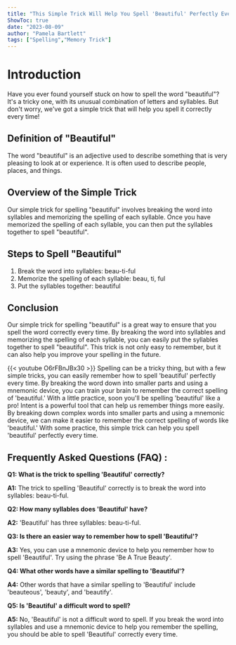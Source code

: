 ```yaml
---
title: "This Simple Trick Will Help You Spell 'Beautiful' Perfectly Every Time!"
ShowToc: true 
date: "2023-08-09"
author: "Pamela Bartlett" 
tags: ["Spelling","Memory Trick"]
---
```

# Introduction

Have you ever found yourself stuck on how to spell the word "beautiful"? It's a tricky one, with its unusual combination of letters and syllables. But don't worry, we've got a simple trick that will help you spell it correctly every time! 

## Definition of "Beautiful"

The word "beautiful" is an adjective used to describe something that is very pleasing to look at or experience. It is often used to describe people, places, and things.

## Overview of the Simple Trick

Our simple trick for spelling "beautiful" involves breaking the word into syllables and memorizing the spelling of each syllable. Once you have memorized the spelling of each syllable, you can then put the syllables together to spell "beautiful".

## Steps to Spell "Beautiful"

1. Break the word into syllables: beau-ti-ful
2. Memorize the spelling of each syllable: beau, ti, ful
3. Put the syllables together: beautiful

## Conclusion

Our simple trick for spelling "beautiful" is a great way to ensure that you spell the word correctly every time. By breaking the word into syllables and memorizing the spelling of each syllable, you can easily put the syllables together to spell "beautiful". This trick is not only easy to remember, but it can also help you improve your spelling in the future.

{{< youtube O6rFBnJBx30 >}} 
Spelling can be a tricky thing, but with a few simple tricks, you can easily remember how to spell 'beautiful' perfectly every time. By breaking the word down into smaller parts and using a mnemonic device, you can train your brain to remember the correct spelling of 'beautiful.' With a little practice, soon you'll be spelling 'beautiful' like a pro! Intent is a powerful tool that can help us remember things more easily. By breaking down complex words into smaller parts and using a mnemonic device, we can make it easier to remember the correct spelling of words like 'beautiful.' With some practice, this simple trick can help you spell 'beautiful' perfectly every time.

## Frequently Asked Questions (FAQ) :
**Q1: What is the trick to spelling 'Beautiful' correctly?**

**A1:** The trick to spelling 'Beautiful' correctly is to break the word into syllables: beau-ti-ful.

**Q2: How many syllables does 'Beautiful' have?**

**A2:** 'Beautiful' has three syllables: beau-ti-ful.

**Q3: Is there an easier way to remember how to spell 'Beautiful'?**

**A3:** Yes, you can use a mnemonic device to help you remember how to spell 'Beautiful'. Try using the phrase 'Be A True Beauty'.

**Q4: What other words have a similar spelling to 'Beautiful'?**

**A4:** Other words that have a similar spelling to 'Beautiful' include 'beauteous', 'beauty', and 'beautify'.

**Q5: Is 'Beautiful' a difficult word to spell?**

**A5:** No, 'Beautiful' is not a difficult word to spell. If you break the word into syllables and use a mnemonic device to help you remember the spelling, you should be able to spell 'Beautiful' correctly every time.





